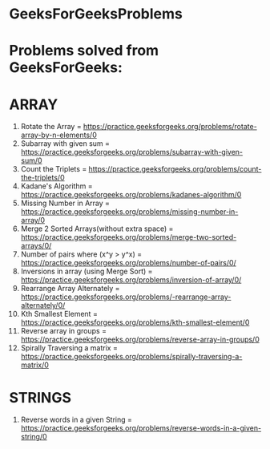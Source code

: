 # GeeksForGeeksProblems
Problems solved from GeeksForGeeks:
==========================================

ARRAY
==========================================
1. Rotate the Array = https://practice.geeksforgeeks.org/problems/rotate-array-by-n-elements/0
2. Subarray with given sum = https://practice.geeksforgeeks.org/problems/subarray-with-given-sum/0
3. Count the Triplets = https://practice.geeksforgeeks.org/problems/count-the-triplets/0
4. Kadane's Algorithm = https://practice.geeksforgeeks.org/problems/kadanes-algorithm/0
5. Missing Number in Array = https://practice.geeksforgeeks.org/problems/missing-number-in-array/0
6. Merge 2 Sorted Arrays(without extra space) = https://practice.geeksforgeeks.org/problems/merge-two-sorted-arrays/0/
7. Number of pairs where (x^y > y^x) = https://practice.geeksforgeeks.org/problems/number-of-pairs/0/
8. Inversions in array (using Merge Sort) = https://practice.geeksforgeeks.org/problems/inversion-of-array/0/
9. Rearrange Array Alternately = https://practice.geeksforgeeks.org/problems/-rearrange-array-alternately/0/
10. Kth Smallest Element = https://practice.geeksforgeeks.org/problems/kth-smallest-element/0
11. Reverse array in groups = https://practice.geeksforgeeks.org/problems/reverse-array-in-groups/0
12. Spirally Traversing a matrix = https://practice.geeksforgeeks.org/problems/spirally-traversing-a-matrix/0


STRINGS
==========================================
1. Reverse words in a given String = https://practice.geeksforgeeks.org/problems/reverse-words-in-a-given-string/0
